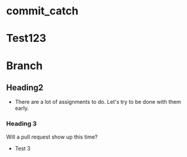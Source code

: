 # commit_catch

# Test123

# Branch

## Heading2

- There are a lot of assignments to do. Let's try to be done with them early.

### Heading 3

Will a pull request show up this time?

- Test 3
